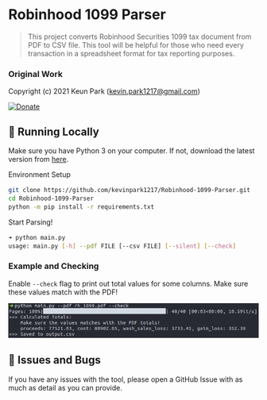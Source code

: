 # Robinhood 1099 Parser

> This project converts Robinhood Securities 1099 tax document from PDF to CSV file. This tool will be helpful for those who need every transaction in a spreadsheet format for tax reporting purposes.


### Original Work

Copyright (c) 2021 Keun Park (kevin.park1217@gmail.com)

[![Donate](https://img.shields.io/badge/Donate-PayPal-green.svg)](https://www.paypal.com/donate?business=P3M77TR7L8LBA&item_name=Thanks+for+supporting+my+work%21&currency_code=USD)


## 🚀 Running Locally

Make sure you have Python 3 on your computer. If not, download the latest version from [here](https://www.python.org/downloads/).

Environment Setup  
```bash
git clone https://github.com/kevinpark1217/Robinhood-1099-Parser.git
cd Robinhood-1099-Parser
python -m pip install -r requirements.txt
```

Start Parsing!
```bash
➜ python main.py 
usage: main.py [-h] --pdf FILE [--csv FILE] [--silent] [--check]
```

### Example and Checking

Enable `--check` flag to print out total values for some columns. Make sure these values match with the PDF!

![Example Screenshot](./example.png)

## 🐞 Issues and Bugs
If you have any issues with the tool, please open a GitHub Issue with as much as detail as you can provide.